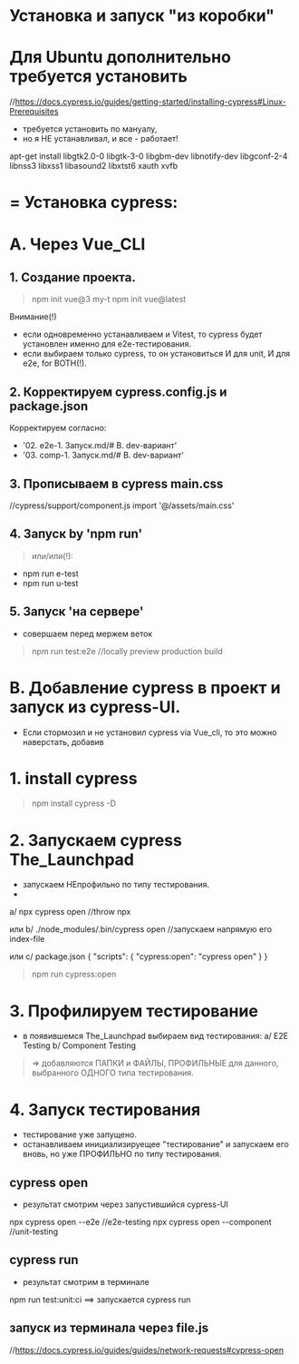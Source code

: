 # Установка и запуск "из коробки"

# Для Ubuntu дополнительно требуется установить
//https://docs.cypress.io/guides/getting-started/installing-cypress#Linux-Prerequisites
- требуется установить по мануалу,
- но я НЕ устанавливал, и все - работает!

apt-get install libgtk2.0-0 libgtk-3-0 libgbm-dev libnotify-dev libgconf-2-4 libnss3 libxss1 libasound2 libxtst6 xauth xvfb



# = Установка cypress:

# A. Через Vue_CLI
## 1. Создание проекта.
> npm init vue@3 my-t
> npm init vue@latest

Внимание(!)
- если одновременно устанавливаем и Vitest, то cypress будет установлен именно для e2e-тестирования.
- если выбираем только cypress, то он установиться И для unit, И для e2e, for BOTH(!).



## 2. Корректируем cypress.config.js и package.json
Корректируем согласно:
- '02. e2e-1. Запуск.md/# B. dev-вариант'
- '03. comp-1. Запуск.md/# B. dev-вариант'


## 3. Прописываем в cypress main.css
//cypress/support/component.js
import '@/assets/main.css'


## 4. Запуск by 'npm run'
> или/или(!):
- npm run e-test
- npm run u-test


## 5. Запуск 'на сервере'
- совершаем перед мержем веток
>npm run test:e2e       //locally preview production build











# B. Добавление cypress в проект и запуск из cypress-UI.
- Если стормозил и не установил cypress via Vue_cli,
то это можно наверстать, добавив

# 1. install cypress
> npm install cypress -D


# 2. Запускаем cypress The_Launchpad
- запускаем НЕпрофильно по типу тестирования.
- 
a/ npx cypress open                    //throw npx

или
b/ ./node_modules/.bin/cypress open      //запускаем напрямую его index-file

или
c/ package.json
{
  "scripts": {
    "cypress:open": "cypress open"
  }
}
> npm run cypress:open



# 3. Профилируем тестирование
- в появившемся The_Launchpad выбираем вид тестирования:
a/ E2E Testing
b/ Component Testing

> => добавляются ПАПКИ и ФАЙЛЫ, 
ПРОФИЛЬНЫЕ для данного, выбранного ОДНОГО типа тестирования.




# 4. Запуск тестирования
- тестирование уже запущено.
- останавливаем инициализируещее "тестирование" и запускаем его вновь, 
но уже ПРОФИЛЬНО по типу тестирования.

## cypress open
- результат смотрим через запустившийся cypress-UI

npx cypress open --e2e            //e2e-testing
npx cypress open --component      //unit-testing


## cypress run
- результат смотрим в терминале

npm run test:unit:ci  ==> запускается cypress run



## запуск из терминала через file.js
//https://docs.cypress.io/guides/guides/network-requests#cypress-open

